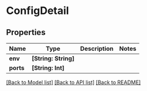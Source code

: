 # ConfigDetail

## Properties
Name | Type | Description | Notes
------------ | ------------- | ------------- | -------------
**env** | **[String: String]** |  | 
**ports** | **[String: Int]** |  | 

[[Back to Model list]](../README.md#documentation-for-models) [[Back to API list]](../README.md#documentation-for-api-endpoints) [[Back to README]](../README.md)


